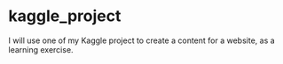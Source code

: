 # kaggle_project

I will use one of my Kaggle project to create a content for a website, as a learning exercise.
